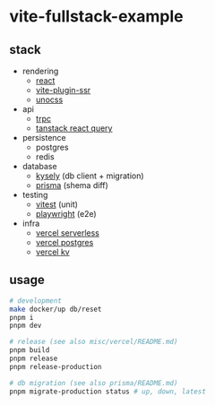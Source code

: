 # vite-fullstack-example

## stack

- rendering
  - [react](https://github.com/facebook/react)
  - [vite-plugin-ssr](https://github.com/brillout/vite-plugin-ssr)
  - [unocss](https://github.com/unocss/unocss/)
- api
  - [trpc](https://github.com/trpc/trpc)
  - [tanstack react query](https://github.com/TanStack/query)
- persistence
  - postgres
  - redis
- database
  - [kysely](https://github.com/kysely-org/kysely) (db client + migration)
  - [prisma](https://github.com/prisma/prisma) (shema diff)
- testing
  - [vitest](https://github.com/vitest-dev/vitest) (unit)
  - [playwright](https://github.com/microsoft/playwright) (e2e)
- infra
  - [vercel serverless](https://vercel.com/docs/concepts/functions/serverless-functions)
  - [vercel postgres](https://vercel.com/docs/storage/vercel-postgres)
  - [vercel kv](https://vercel.com/docs/storage/vercel-kv)

## usage

```sh
# development
make docker/up db/reset
pnpm i
pnpm dev

# release (see also misc/vercel/README.md)
pnpm build
pnpm release
pnpm release-production

# db migration (see also prisma/README.md)
pnpm migrate-production status # up, down, latest
```
